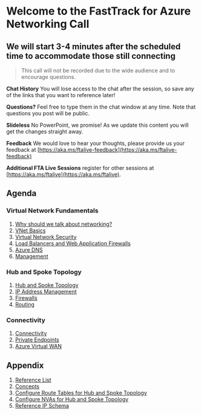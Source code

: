 # Welcome to the FastTrack for Azure Networking Call

## We will start 3-4 minutes after the scheduled time to accommodate those still connecting

> This call will not be recorded due to the wide audience and to encourage
> questions.

**Chat History** You will lose access to the chat after the session, so save any of the links that you want to reference later!

**Questions?** Feel free to type them in the chat window at any time. Note that
questions you post will be public.

**Slideless** No PowerPoint, we promise! As we update this content you will get
the changes straight away.

**Feedback** We would love to hear your thoughts, please provide us your feedback at [https://aka.ms/ftalive-feedback](https://aka.ms/ftalive-feedback)

**Additional FTA Live Sessions** register for other sessions at [https://aka.ms/ftalive](https://aka.ms/ftalive).

## Agenda

### Virtual Network Fundamentals

1. [Why should we talk about networking?](./why.md)
1. [VNet Basics](./basics.md)
1. [Virtual Network Security](./vnet-security.md)
1. [Load Balancers and Web Application Firewalls](./lbs-wafs.md)
1. [Azure DNS](./dns.md)
1. [Management](./mgmt.md)

### Hub and Spoke Topology

1. [Hub and Spoke Topology](./vnet-hubspoke.md)
1. [IP Address Management](./vnet-ipam.md)
1. [Firewalls](./firewalls)
1. [Routing](./routing.md)

### Connectivity

1. [Connectivity](./connectivity.md)
1. [Private Endpoints](./private-endpoints.md)
1. [Azure Virtual WAN](.vwan.md)

## Appendix

1. [Reference List](./reference.md)
1. [Concepts](./concepts.md)
1. [Configure Route Tables for Hub and Spoke
Topology](./configure-route-tables-for-hub-and-spoke-topology/rt-hub-spoke.md)
1. [Configure NVAs for Hub and Spoke
Topology](./configure-nva-for-hub-and-spoke-topology/01.md)
1. [Reference IP Schema](./example-ip-plan/example-ip-plan.md)
